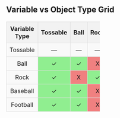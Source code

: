 <head>
    <style>
        table {
            width: 50%;
            border-collapse: collapse;
            margin: 20px 0;
        }
        th, td {
            border: 1px solid #dddddd;
            text-align: center;
            padding: 8px;
        }
        th {
            background-color: #f2f2f2;
        }
        td {
            background-color: #f9f9f9;
        }
        .yes {
            background-color: lightgreen;
        }
        .no {
            background-color: lightcoral;
        }
    </style>
</head>
<body>

<h2>Variable vs Object Type Grid</h2>

<table>
    <thead>
        <tr>
            <th>Variable Type</th>
            <th>Tossable</th>
            <th>Ball</th>
            <th>Rock</th>
            <th>Baseball</th>
            <th>Football</th>
        </tr>
    </thead>
    <tbody>
        <tr>
            <td>Tossable</td>
            <td>—</td>
            <td>—</td>
            <td>—</td>
            <td>—</td>
            <td>—</td>
        </tr>
        <tr>
            <td>Ball</td>
            <td class="yes">✓</td>
            <td class="yes">✓</td>
            <td class="no">X</td>
            <td class="no">X</td>
            <td class="no">X</td>
        </tr>
        <tr>
            <td>Rock</td>
            <td class="yes">✓</td>
            <td class="no">X</td>
            <td class="yes">✓</td>
            <td class="no">X</td>
            <td class="no">X</td>
        </tr>
        <tr>
            <td>Baseball</td>
            <td class="yes">✓</td>
            <td class="yes">✓</td>
            <td class="no">X</td>
            <td class="yes">✓</td>
            <td class="no">X</td>
        </tr>
        <tr>
            <td>Football</td>
            <td class="yes">✓</td>
            <td class="yes">✓</td>
            <td class="no">X</td>
            <td class="no">X</td>
            <td class="yes">✓</td>
        </tr>
    </tbody>
</table>

</body>